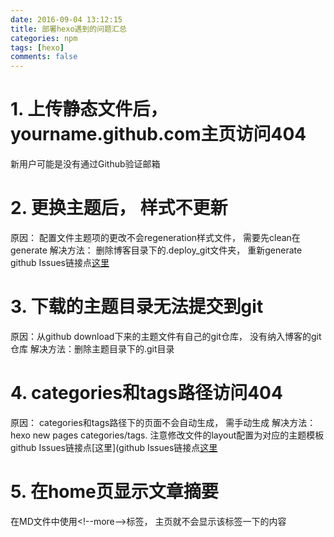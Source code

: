 ```yaml
---
date: 2016-09-04 13:12:15
title: 部署hexo遇到的问题汇总
categories: npm
tags: [hexo]
comments: false
---
```


# 1. 上传静态文件后， yourname.github.com主页访问404
新用户可能是没有通过Github验证邮箱

<!--more-->

# 2. 更换主题后， 样式不更新
原因： 配置文件主题项的更改不会regeneration样式文件， 需要先clean在generate
解决方法： 删除博客目录下的.deploy_git文件夹， 重新generate
github Issues链接点[这里](https://github.com/hexojs/hexo/issues/595)

# 3. 下载的主题目录无法提交到git
原因：从github download下来的主题文件有自己的git仓库， 没有纳入博客的git仓库
解决方法：删除主题目录下的.git目录

# 4. categories和tags路径访问404
原因： categories和tags路径下的页面不会自动生成， 需手动生成
解决方法： hexo new pages categories/tags. 注意修改文件的layout配置为对应的主题模板
github Issues链接点[这里](github Issues链接点[这里](https://github.com/hexojs/hexo/issues/595)

# 5. 在home页显示文章摘要
在MD文件中使用&lt;!\-\-more\-\-&gt;标签， 主页就不会显示该标签一下的内容
